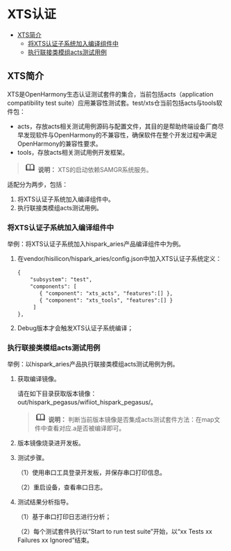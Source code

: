 # XTS认证<a name="ZH-CN_TOPIC_0000001063110883"></a>

-   [XTS简介](#section6725155811454)
    -   [将XTS认证子系统加入编译组件中](#section46981118105417)
    -   [执行联接类模组acts测试用例](#section9489122319819)


## XTS简介<a name="section6725155811454"></a>

XTS是OpenHarmony生态认证测试套件的集合，当前包括acts（application compatibility test suite）应用兼容性测试套。test/xts仓当前包括acts与tools软件包：

-   acts，存放acts相关测试用例源码与配置文件，其目的是帮助终端设备厂商尽早发现软件与OpenHarmony的不兼容性，确保软件在整个开发过程中满足OpenHarmony的兼容性要求。
-   tools，存放acts相关测试用例开发框架。

>![](../public_sys-resources/icon-note.gif) **说明：** 
>XTS的启动依赖SAMGR系统服务。

适配分为两步，包括：

1.  将XTS认证子系统加入编译组件中。
2.  执行联接类模组acts测试用例。

### 将XTS认证子系统加入编译组件中<a name="section46981118105417"></a>

举例：将XTS认证子系统加入hispark\_aries产品编译组件中为例。

1.  在vendor/hisilicon/hispark\_aries/config.json中加入XTS认证子系统定义：

    ```
    {
        "subsystem": "test",
        "components": [
           { "component": "xts_acts", "features":[] },
           { "component": "xts_tools", "features":[] }
         ]
    },
    ```

2.  Debug版本才会触发XTS认证子系统编译；

### 执行联接类模组acts测试用例<a name="section9489122319819"></a>

举例：以hispark\_aries产品执行联接类模组acts测试用例为例。

1.  获取编译镜像。

    请在如下目录获取版本镜像：out/hispark\_pegasus/wifiiot\_hispark\_pegasus/。

    >![](../public_sys-resources/icon-note.gif) **说明：** 
    >判断当前版本镜像是否集成acts测试套件方法：在map文件中查看对应.a是否被编译即可。

2.  版本镜像烧录进开发板。
3.  测试步骤。

    （1）使用串口工具登录开发板，并保存串口打印信息。

    （2）重启设备，查看串口日志。

4.  测试结果分析指导。

    （1）基于串口打印日志进行分析；

    （2）每个测试套件执行以“Start to run test suite”开始，以“xx Tests xx Failures xx Ignored”结束。


